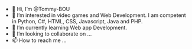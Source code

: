 - 👋 Hi, I’m @Tommy-BOU
- 👀 I’m interested in video games and Web Development. I am competent in Python, C#, HTML, CSS, Javascript, Java and PHP.
- 🌱 I’m currently learning Web app Development.
- 💞️ I’m looking to collaborate on ...
- 📫 How to reach me ...
